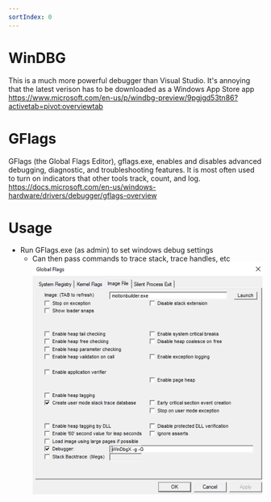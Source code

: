 ```yaml
---
sortIndex: 0
---
```


# WinDBG

This is a much more powerful debugger than Visual Studio. It's annoying that the latest verison has to be downloaded as a Windows App Store app <https://www.microsoft.com/en-us/p/windbg-preview/9pgjgd53tn86?activetab=pivot:overviewtab>

# GFlags

GFlags (the Global Flags Editor), gflags.exe, enables and disables advanced debugging, diagnostic, and troubleshooting features. It is most often used to turn on indicators that other tools track, count, and log.
<https://docs.microsoft.com/en-us/windows-hardware/drivers/debugger/gflags-overview>

# Usage

- Run GFlags.exe (as admin) to set windows debug settings
  - Can then pass commands to trace stack, trace handles, etc
    ![](../assets/gflags-screenshot.png)

